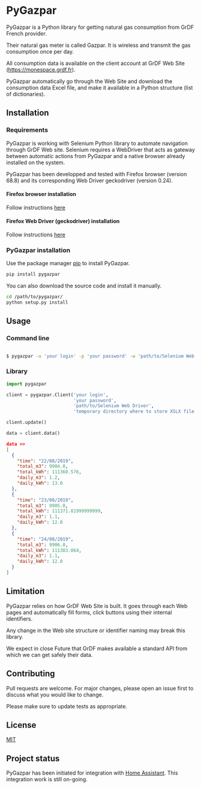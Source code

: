 # PyGazpar
PyGazpar is a Python library for getting natural gas consumption from GrDF French provider.

Their natural gas meter is called Gazpar. It is wireless and transmit the gas consumption once per day.

All consumption data is available on the client account at GrDF Web Site (https://monespace.grdf.fr).

PyGazpar automatically go through the Web Site and download the consumption data Excel file, and make it available in a Python structure (list of dictionaries).

## Installation

### Requirements
PyGazpar is working with Selenium Python library to automate navigation through GrDF Web site. Selenium requires a WebDriver that acts as gateway between automatic actions from PyGazpar and a native browser already installed on the system.

PyGazpar has been developped and tested with Firefox browser (version 68.8) and its corresponding Web Driver geckodriver (version 0.24).

#### Firefox browser installation
Follow instructions [here](https://www.mozilla.org/fr/firefox/new)

#### Firefox Web Driver (geckodriver) installation
Follow instructions [here](https://github.com/mozilla/geckodriver/releases)

### PyGazpar installation
Use the package manager [pip](https://pip.pypa.io/en/stable/) to install PyGazpar.

```bash
pip install pygazpar
```

You can also download the source code and install it manually.

```bash
cd /path/to/pygazpar/
python setup.py install
```

## Usage

### Command line

```bash

$ pygazpar -u 'your login' -p 'your password' -w 'path/to/Selenium Web Driver' -t 'temporary directory where to store XSLX file (ex: /tmp)'

```

### Library

```python
import pygazpar

client = pygazpar.Client('your login',
                         'your password',
                         'path/to/Selenium Web Driver',
                         'temporary directory where to store XSLX file (ex: /tmp)')

client.update()

data = client.data()
```

```json
data =>
[
  {
    "time": "22/08/2019",
    "total_m3": 9904.0,
    "total_kWh": 111360.576,
    "daily_m3": 1.2,
    "daily_kWh": 13.0
  },
  {
    "time": "23/08/2019",
    "total_m3": 9905.0,
    "total_kWh": 111371.81999999999,
    "daily_m3": 1.1,
    "daily_kWh": 12.0
  },
  {
    "time": "24/08/2019",
    "total_m3": 9906.0,
    "total_kWh": 111383.064,
    "daily_m3": 1.1,
    "daily_kWh": 12.0
  }
]
```

## Limitation
PyGazpar relies on how GrDF Web Site is built. It goes through each Web pages and automatically fill forms, click buttons using their internal identifiers.

Any change in the Web site structure or identifier naming may break this library.

We expect in close Future that GrDF makes available a standard API from which we can get safely their data.

## Contributing
Pull requests are welcome. For major changes, please open an issue first to discuss what you would like to change.

Please make sure to update tests as appropriate.

## License
[MIT](https://choosealicense.com/licenses/mit/)

## Project status
PyGazpar has been initiated for integration with [Home Assistant](https://www.home-assistant.io/). This integration work is still on-going.